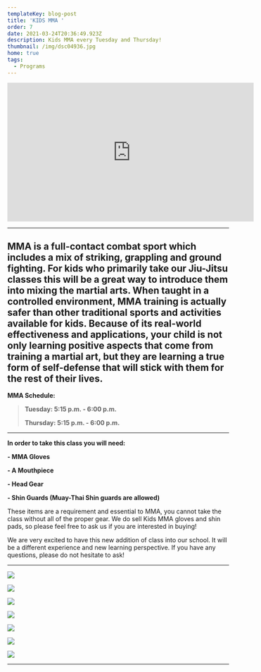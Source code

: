 ```yaml
---
templateKey: blog-post
title: 'KIDS MMA '
order: 7
date: 2021-03-24T20:36:49.923Z
description: Kids MMA every Tuesday and Thursday!
thumbnail: /img/dsc04936.jpg
home: true
tags:
  - Programs
---
```

<iframe width="560" height="315" src="https://www.youtube.com/embed/_3Bpw95M8IY?start=12" title="YouTube video player" frameborder="0" allow="accelerometer; autoplay; clipboard-write; encrypted-media; gyroscope; picture-in-picture" allowfullscreen></iframe>

- - -

## MMA is a full-contact combat sport which includes a mix of striking, grappling and ground fighting. For kids who primarily take our Jiu-Jitsu classes this will be a great way to introduce them into mixing the martial arts. When taught in a controlled environment, MMA training is actually safer than other traditional sports and activities available for kids. Because of its real-world effectiveness and applications, your child is not only learning positive aspects that come from training a martial art, but they are learning a true form of self-defense that will stick with them for the rest of their lives.

**MMA Schedule:**

> **Tuesday: 5:15 p.m. - 6:00 p.m.**
>
> **Thursday: 5:15 p.m. - 6:00 p.m.**

- - -

**In order to take this class you will need:**

**\- MMA Gloves**

**\- A Mouthpiece**

**\- Head Gear**

**\- Shin Guards (Muay-Thai Shin guards are allowed)**

These items are a requirement and essential to MMA, you cannot take the class without all of the proper gear. We do sell Kids MMA gloves and shin pads, so please feel free to ask us if you are interested in buying!

We are very excited to have this new addition of class into our school. It will be a different experience and new learning perspective. If you have any questions, please do not hesitate to ask!

- - -

![](/img/dsc02760.jpg)

![](/img/dsc04881.jpg)

![](/img/dsc02663.jpg)

![](/img/dsc04913.jpg)

![](/img/dsc02556.jpg)

![](/img/dsc02714.jpg)

![](/img/dsc07859.jpg)

- - -
